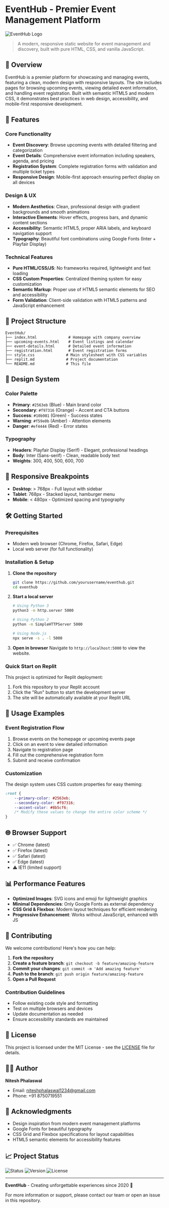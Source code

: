 
# EventHub - Premier Event Management Platform

![EventHub Logo](https://img.shields.io/badge/EventHub-Premier%20Events-2563eb?style=for-the-badge)

> A modern, responsive static website for event management and discovery, built with pure HTML, CSS, and vanilla JavaScript.

## 🌟 Overview

EventHub is a premier platform for showcasing and managing events, featuring a clean, modern design with responsive layouts. The site includes pages for browsing upcoming events, viewing detailed event information, and handling event registration. Built with semantic HTML5 and modern CSS, it demonstrates best practices in web design, accessibility, and mobile-first responsive development.

## 🚀 Features

### Core Functionality
- **Event Discovery**: Browse upcoming events with detailed filtering and categorization
- **Event Details**: Comprehensive event information including speakers, agenda, and pricing
- **Registration System**: Complete registration forms with validation and multiple ticket types
- **Responsive Design**: Mobile-first approach ensuring perfect display on all devices

### Design & UX
- **Modern Aesthetics**: Clean, professional design with gradient backgrounds and smooth animations
- **Interactive Elements**: Hover effects, progress bars, and dynamic content sections
- **Accessibility**: Semantic HTML5, proper ARIA labels, and keyboard navigation support
- **Typography**: Beautiful font combinations using Google Fonts (Inter + Playfair Display)

### Technical Features
- **Pure HTML/CSS/JS**: No frameworks required, lightweight and fast loading
- **CSS Custom Properties**: Centralized theming system for easy customization
- **Semantic Markup**: Proper use of HTML5 semantic elements for SEO and accessibility
- **Form Validation**: Client-side validation with HTML5 patterns and JavaScript enhancement

## 📁 Project Structure

```
EventHub/
├── index.html              # Homepage with company overview
├── upcoming-events.html    # Event listings and calendar
├── event-details.html      # Detailed event information
├── registration.html       # Event registration forms
├── style.css              # Main stylesheet with CSS variables
├── replit.md              # Project documentation
└── README.md              # This file
```

## 🎨 Design System

### Color Palette
- **Primary**: `#2563eb` (Blue) - Main brand color
- **Secondary**: `#f97316` (Orange) - Accent and CTA buttons
- **Success**: `#10b981` (Green) - Success states
- **Warning**: `#f59e0b` (Amber) - Attention elements
- **Danger**: `#ef4444` (Red) - Error states

### Typography
- **Headers**: Playfair Display (Serif) - Elegant, professional headings
- **Body**: Inter (Sans-serif) - Clean, readable body text
- **Weights**: 300, 400, 500, 600, 700

## 📱 Responsive Breakpoints

- **Desktop**: > 768px - Full layout with sidebar
- **Tablet**: 768px - Stacked layout, hamburger menu
- **Mobile**: < 480px - Optimized spacing and typography

## 🛠 Getting Started

### Prerequisites
- Modern web browser (Chrome, Firefox, Safari, Edge)
- Local web server (for full functionality)

### Installation & Setup

1. **Clone the repository**
   ```bash
   git clone https://github.com/yourusername/eventhub.git
   cd eventhub
   ```

2. **Start a local server**
   ```bash
   # Using Python 3
   python3 -m http.server 5000
   
   # Using Python 2
   python -m SimpleHTTPServer 5000
   
   # Using Node.js
   npx serve -s . -l 5000
   ```

3. **Open in browser**
   Navigate to `http://localhost:5000` to view the website.

### Quick Start on Replit
This project is optimized for Replit deployment:
1. Fork this repository to your Replit account
2. Click the "Run" button to start the development server
3. The site will be automatically available at your Replit URL

## 🎯 Usage Examples

### Event Registration Flow
1. Browse events on the homepage or upcoming events page
2. Click on an event to view detailed information
3. Navigate to registration page
4. Fill out the comprehensive registration form
5. Submit and receive confirmation

### Customization
The design system uses CSS custom properties for easy theming:

```css
:root {
    --primary-color: #2563eb;
    --secondary-color: #f97316;
    --accent-color: #8b5cf6;
    /* Modify these values to change the entire color scheme */
}
```

## 🌐 Browser Support

- ✅ Chrome (latest)
- ✅ Firefox (latest)
- ✅ Safari (latest)
- ✅ Edge (latest)
- ⚠️ IE11 (limited support)

## 📊 Performance Features

- **Optimized Images**: SVG icons and emoji for lightweight graphics
- **Minimal Dependencies**: Only Google Fonts as external dependency
- **CSS Grid & Flexbox**: Modern layout techniques for efficient rendering
- **Progressive Enhancement**: Works without JavaScript, enhanced with JS

## 🤝 Contributing

We welcome contributions! Here's how you can help:

1. **Fork the repository**
2. **Create a feature branch**: `git checkout -b feature/amazing-feature`
3. **Commit your changes**: `git commit -m 'Add amazing feature'`
4. **Push to the branch**: `git push origin feature/amazing-feature`
5. **Open a Pull Request**

### Contribution Guidelines
- Follow existing code style and formatting
- Test on multiple browsers and devices
- Update documentation as needed
- Ensure accessibility standards are maintained

## 📝 License

This project is licensed under the MIT License - see the [LICENSE](LICENSE) file for details.

## 👨‍💻 Author

**Nitesh Phalaswal**
- Email: niteshphalaswal1234@gmail.com
- Phone: +91 8750719551

## 🙏 Acknowledgments

- Design inspiration from modern event management platforms
- Google Fonts for beautiful typography
- CSS Grid and Flexbox specifications for layout capabilities
- HTML5 semantic elements for accessibility features

## 📈 Project Status

![Status](https://img.shields.io/badge/Status-Active%20Development-success)
![Version](https://img.shields.io/badge/Version-1.0.0-blue)
![License](https://img.shields.io/badge/License-MIT-green)

---

**EventHub** - Creating unforgettable experiences since 2020 🎉

For more information or support, please contact our team or open an issue in this repository.
